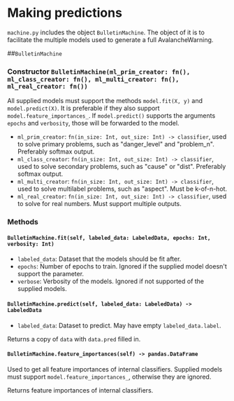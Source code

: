 # Making predictions
`machine.py` includes the object `BulletinMachine`. The object of it is to facilitate the multiple
models used to generate a full AvalancheWarning.

##`BulletinMachine`

### Constructor `BulletinMachine(ml_prim_creator: fn(), ml_class_creator: fn(), ml_multi_creator: fn(), ml_real_creator: fn())`
All supplied models must support the methods `model.fit(X, y)` and `model.predict(X)`. It is preferable if they also
support `model.feature_importances_`. If `model.predict()` supports the arguments `epochs` and `verbosity`, those
will be forwarded to the model.

* `ml_prim_creator`: `fn(in_size: Int, out_size: Int) -> classifier`, used to solve primary
problems, such as "danger_level" and "problem_n". Preferably softmax output.
* `ml_class_creator`: `fn(in_size: Int, out_size: Int) -> classifier`, used to solve secondary problems,
such as "cause" or "dist". Preferably softmax output.
* `ml_multi_creator`: `fn(in_size: Int, out_size: Int) -> classifier`, used to solve multilabel problems,
such as "aspect". Must be k-of-n-hot.
* `ml_real_creator`: `fn(in_size: Int, out_size: Int) -> classifier`, used to solve for real numbers. Must
support multiple outputs.

### Methods
#### `BulletinMachine.fit(self, labeled_data: LabeledData, epochs: Int, verbosity: Int)`
* `labeled_data`: Dataset that the models should be fit after.
* `epochs`: Number of epochs to train. Ignored if the supplied model doesn't support the parameter.
* `verbose`: Verbosity of the models. Ignored if not supported of the supplied models.

#### `BulletinMachine.predict(self, labeled_data: LabeledData) -> LabeledData`
* `labeled_data`: Dataset to predict. May have empty `labeled_data.label`.

Returns a copy of `data` with `data.pred` filled in.

#### `BulletinMachine.feature_importances(self) -> pandas.DataFrame`
Used to get all feature importances of internal classifiers. Supplied models must support
`model.feature_importances_`, otherwise they are ignored.

Returns feature importances of internal classifiers.
